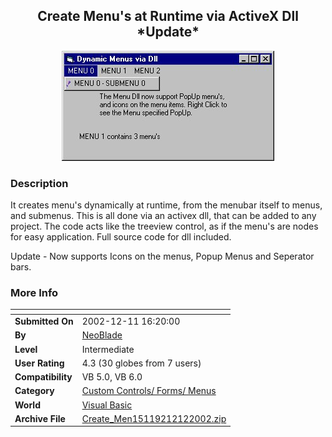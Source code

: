 ﻿<div align="center">

## Create Menu's at Runtime via ActiveX Dll \*Update\*

<img src="PIC20021212114268243.jpg">
</div>

### Description

It creates menu's dynamically at runtime, from the menubar itself to menus, and submenus. This is all done via an activex dll, that can be added to any project. The code acts like the treeview control, as if the menu's are nodes for easy application. Full source code for dll included.

Update - Now supports Icons on the menus, Popup Menus and Seperator bars.
 
### More Info
 


<span>             |<span>
---                |---
**Submitted On**   |2002-12-11 16:20:00
**By**             |[NeoBlade](https://github.com/Planet-Source-Code/PSCIndex/blob/master/ByAuthor/neoblade.md)
**Level**          |Intermediate
**User Rating**    |4.3 (30 globes from 7 users)
**Compatibility**  |VB 5\.0, VB 6\.0
**Category**       |[Custom Controls/ Forms/  Menus](https://github.com/Planet-Source-Code/PSCIndex/blob/master/ByCategory/custom-controls-forms-menus__1-4.md)
**World**          |[Visual Basic](https://github.com/Planet-Source-Code/PSCIndex/blob/master/ByWorld/visual-basic.md)
**Archive File**   |[Create\_Men15119212122002\.zip](https://github.com/Planet-Source-Code/neoblade-create-menu-s-at-runtime-via-activex-dll-update__1-41519/archive/master.zip)








